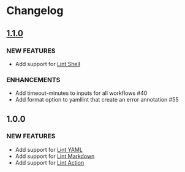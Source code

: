 # Changelog

<!-- markdownlint-disable no-duplicate-heading -->

## [1.1.0](https://github.com/tmknom/workflows/compare/v1.0.0...v1.1.0)

### NEW FEATURES

- Add support for [Lint Shell](/.github/workflows/lint-shell.yml)

### ENHANCEMENTS

- Add timeout-minutes to inputs for all workflows #40
- Add format option to yamllint that create an error annotation #55

## 1.0.0

### NEW FEATURES

- Add support for [Lint YAML](/.github/workflows/lint-yaml.yml)
- Add support for [Lint Markdown](/.github/workflows/lint-markdown.yml)
- Add support for [Lint Action](/.github/workflows/lint-action.yml)
